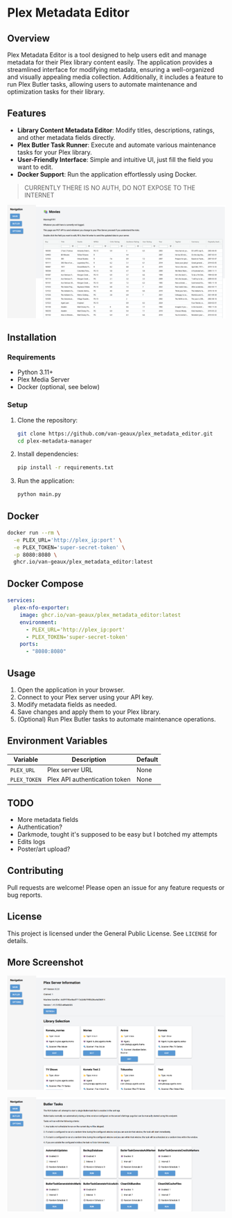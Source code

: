 # Plex Metadata Editor

## Overview
Plex Metadata Editor is a tool designed to help users edit and manage metadata for their Plex library content easily. The application provides a streamlined interface for modifying metadata, ensuring a well-organized and visually appealing media collection. Additionally, it includes a feature to run Plex Butler tasks, allowing users to automate maintenance and optimization tasks for their library.

## Features
- **Library Content Metadata Editor**: Modify titles, descriptions, ratings, and other metadata fields directly.
- **Plex Butler Task Runner**: Execute and automate various maintenance tasks for your Plex library.
- **User-Friendly Interface**: Simple and intuitive UI, just fill the field you want to edit.
- **Docker Support**: Run the application effortlessly using Docker.

> CURRENTLY THERE IS NO AUTH, DO NOT EXPOSE TO THE INTERNET

![alt text](screenshots/image-1.png)

## Installation
### Requirements
- Python 3.11+
- Plex Media Server
- Docker (optional, see below)

### Setup
1. Clone the repository:
   ```bash
   git clone https://github.com/van-geaux/plex_metadata_editor.git
   cd plex-metadata-manager
   ```
2. Install dependencies:
   ```bash
   pip install -r requirements.txt
   ```
3. Run the application:
   ```bash
   python main.py
   ```

## Docker
```bash
docker run --rm \
  -e PLEX_URL='http://plex_ip:port' \
  -e PLEX_TOKEN='super-secret-token' \
  -p 8080:8080 \
  ghcr.io/van-geaux/plex_metadata_editor:latest
```

## Docker Compose
```yaml
services:
  plex-nfo-exporter:
    image: ghcr.io/van-geaux/plex_metadata_editor:latest
    environment:
      - PLEX_URL='http://plex_ip:port'
      - PLEX_TOKEN='super-secret-token'
    ports:
      - "8080:8080"
```

## Usage
1. Open the application in your browser.
2. Connect to your Plex server using your API key.
3. Modify metadata fields as needed.
4. Save changes and apply them to your Plex library.
5. (Optional) Run Plex Butler tasks to automate maintenance operations.

## Environment Variables
| Variable    | Description              | Default |
|------------|--------------------------|---------|
| `PLEX_URL` | Plex server URL          | None    |
| `PLEX_TOKEN` | Plex API authentication token | None    |

## TODO
- More metadata fields
- Authentication?
- Darkmode, tought it's supposed to be easy but I botched my attempts
- Edits logs
- Poster/art upload?

## Contributing
Pull requests are welcome! Please open an issue for any feature requests or bug reports.

## License
This project is licensed under the General Public License. See `LICENSE` for details.

## More Screenshot

![alt text](screenshots/image.png)

![alt text](screenshots/image-2.png)